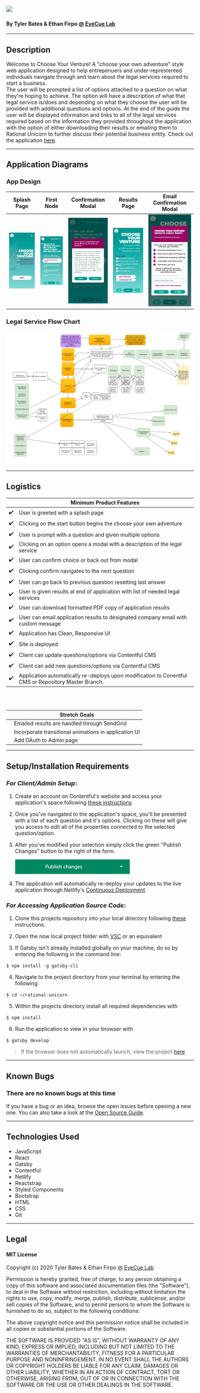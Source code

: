 ![](https://i.ibb.co/QNgD1P6/guide-logo.png)
<br />

#### By Tyler Bates & Ethan Firpo @ [EyeCue Lab](https://www.eyecuelab.com/)

<hr/>

## Description

Welcome to Choose Your Venture! A "choose your own adventure" style web application designed to help entrepenuers and under-represtented individuals navigate through and learn about the legal services required to start a business. <br>
The user will be prompted a list of options attached to a question on what they're hoping to achieve. The option will have a description of what that legal service is/does and depending on what they choose the user will be provided with additional questions and options. At the end of the guide the user will be displayed information and links to all of the legal services required based on the information they provided throughout the application with the option of either downloading their results or emailing them to Rational Unicorn to further discuss their potential business entity. Check out the application [here](https://chooseyourventure.netlify.app/).

<hr />

## Application Diagrams

### App Design
Splash Page | First Node | Confirmation Modal | Results Page | Email Confirmation Modal
:-------------------------:|:-------------------------:|:-------------------------:|:-------------------------:|:-------------------------:|
|<img src='src\images\AppDesign1.PNG' alt="design panel 1"> |<img src='src\images\AppDesign2.PNG' alt="design panel 2"> | <img src='src\images\AppDesign3.PNG' alt="design panel 3"> |<img src='src\images\AppDesign4.PNG' alt="design panel 4"> | <img src='src\images\AppDesign5.PNG' alt="design panel 5"> |

### Legal Service Flow Chart

<img src='src\images\flowChart.png' alt="app design">

<hr/>

## Logistics

|                    | Minimum Product Features                                            |
| ------------------ | ------------------------------------------------------------------- |
| :heavy_check_mark: | User is greeted with a splash page                                                   |
| :heavy_check_mark: | Clicking on the start button begins the choose your own adventure                  |
| :heavy_check_mark: | User is prompt with a question and given multiple options                               |
| :heavy_check_mark: | Clicking on an option opens a modal with a description of the legal service |
| :heavy_check_mark: | User can confirm choice or back out from modal                   |
| :heavy_check_mark: | Clicking confirm navigates to the next question        |
| :heavy_check_mark: | User can go back to previous question resetting last answer            |
| :heavy_check_mark: | User is given results at end of application with list of needed legal services       |
| :heavy_check_mark: | User can download formatted PDF copy of application results |
| :heavy_check_mark: | User can email application results to designated company email with custom message | 
| :heavy_check_mark: | Application has Clean, Responsive UI                                    |
| :heavy_check_mark: | Site is deployed                                        |
| :heavy_check_mark: | Client can update questions/options via Contentful CMS   |
| :heavy_check_mark: | Client can add new questions/options via Contentful CMS    |
| :heavy_check_mark: | Application automatically re-deploys upon modification to Conentful CMS or Repository Master Branch. |
<br/>
<br/>

|                    | Stretch Goals                                           |
| ------------------ | ------------------------------------------------------- |
| | Emailed results are handled through SendGrid|
| | Incorporate transitional animations in application UI|
| | Add OAuth to Admin page|

<hr />

## Setup/Installation Requirements

### _For Client/Admin Setup_:

1. Create an account on Contentful's website and access your application's space following [these instructions](https://www.contentful.com/help/contentful-101/)

2. Once you've navigated to the application's space, you'll be presented with a list of each question and it's options. Clicking on these will give you access to edit all of the properties connected to the selected question/option.

3. After you've modified your selection simply click the green "Publish Changes" button to the right of the form.

    <img src='.\src\images\publish_changes.PNG' alt='app design'>

4. The application will automatically re-deploy your updates to the live application through Netlify's [Continuous Deployment](https://www.netlify.com/products/build/#start)

### _For Accessing Application Source Code_:

1. Clone this projects repository into your local directory following [these](https://www.linode.com/docs/development/version-control/how-to-install-git-and-clone-a-github-repository/) instructions.

2. Open the now local project folder with [VSC](https://code.visualstudio.com/Download) or an equivalent

3. If Gatsby isn't already installed globally on your machine, do so by entering the following in the command line:
```
$ npm install -g gatsby-cli
```
4. Navigate to the project directory from your terminal by entering the following:

```
$ cd ~/rational-unicorn
```

5. Within the projects directory install all required dependencies with

```
$ npm install
```

6. Run the application to view in your browser with

```
$ gatsby develop
```

> If the browser does not automatically launch, view the project [here](https://localhost:8000)

<hr/>

## Known Bugs

### There are no known bugs at this time

If you have a bug or an idea, browse the open issues before opening a new one. You can also take a look at the [Open Source Guide](https://opensource.guide/).

<hr/>

## Technologies Used

- JavaScript
- React
- Gatsby
- Contentful
- Netlify
- Reactstrap
- Styled Components
- Bootstrap
- HTML
- CSS
- Git

<hr/>

## Legal

#### MIT License

Copyright (c) 2020 Tyler Bates & Ethan Firpo @ [EyeCue Lab](https://www.eyecuelab.com/)

Permission is hereby granted, free of charge, to any person obtaining a copy
of this software and associated documentation files (the "Software"), to deal
in the Software without restriction, including without limitation the rights
to use, copy, modify, merge, publish, distribute, sublicense, and/or sell
copies of the Software, and to permit persons to whom the Software is
furnished to do so, subject to the following conditions:

The above copyright notice and this permission notice shall be included in all
copies or substantial portions of the Software.

THE SOFTWARE IS PROVIDED "AS IS", WITHOUT WARRANTY OF ANY KIND, EXPRESS OR
IMPLIED, INCLUDING BUT NOT LIMITED TO THE WARRANTIES OF MERCHANTABILITY,
FITNESS FOR A PARTICULAR PURPOSE AND NONINFRINGEMENT. IN NO EVENT SHALL THE
AUTHORS OR COPYRIGHT HOLDERS BE LIABLE FOR ANY CLAIM, DAMAGES OR OTHER
LIABILITY, WHETHER IN AN ACTION OF CONTRACT, TORT OR OTHERWISE, ARISING FROM,
OUT OF OR IN CONNECTION WITH THE SOFTWARE OR THE USE OR OTHER DEALINGS IN THE
SOFTWARE.
